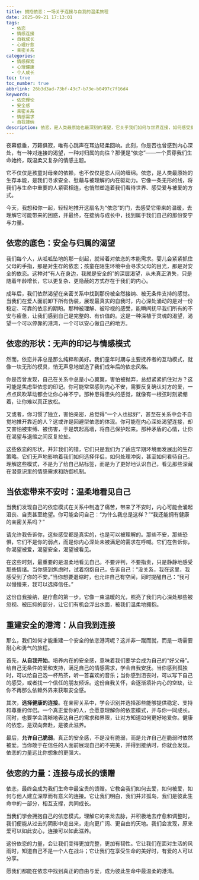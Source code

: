 ```yaml
---
title: 拥抱依恋：一场关于连接与自我的温柔旅程
date: 2025-09-21 17:13:01
tags:
  - 依恋
  - 情感连接
  - 自我成长
  - 心理疗愈
  - 亲密关系
categories:
  - 情感探索
  - 心理健康
  - 个人成长
toc: true
toc_number: true
abbrlink: 26b3d3ad-73bf-43c7-b73e-b0497c7f16d4
keywords:
  - 依恋理论
  - 安全感
  - 亲密关系
  - 情感需求
  - 自我接纳
description: 依恋，是人类最原始也最深刻的渴望，它关乎我们如何与世界连接，如何感受爱与被爱。这篇文章将带你走进依恋的内心世界，探索它如何塑造我们的情感模式，又如何在理解与接纳中，成为我们自我成长和疗愈的力量源泉。这是一场温柔的旅程，关于如何拥抱内心的脆弱，并最终找到属于自己的安全港湾。
---
```


夜幕低垂，万籁俱寂，唯有心跳声在耳边轻柔回响。此刻，你是否也曾感到内心深处，有一种对连接的渴望，一种对归属的向往？那便是“依恋”——一个贯穿我们生命始终，既温柔又复杂的情感主题。

它不仅仅是孩童对母亲的依赖，也不仅仅是恋人间的缠绵。依恋，是人类最原始的生存本能，是我们寻求安全、慰藉与被理解的内在驱动力。它像一条无形的线，将我们与生命中重要的人紧密相连，也悄然塑造着我们看待世界、感受爱与被爱的方式。

今天，我想和你一起，轻轻地推开这扇名为“依恋”的门，去感受它带来的温暖，去理解它可能带来的困惑，并最终，在接纳与成长中，找到属于我们自己的那份安宁与力量。

## 依恋的底色：安全与归属的渴望

我们每个人，从呱呱坠地的那一刻起，就带着对依恋的本能需求。婴儿会紧紧抓住父母的手指，那是对生存的依恋；孩童在陌生环境中会寻求父母的目光，那是对安全的依恋。这种对“有人在身边，我就是安全的”的深层渴望，从未真正消失，只是随着年龄增长，它以更复杂、更隐蔽的方式存在于我们的内心。

成年后，我们依然渴望在亲密关系中找到那份被全然接纳、被无条件支持的感觉。当我们在爱人面前卸下所有伪装，展现最真实的自我时，内心深处涌动的是对一份稳定、可靠的依恋的期盼。那种被理解、被珍视的感受，能瞬间抚平我们所有的不安与疲惫，让我们感到自己是完整的、有价值的。这是一种深植于灵魂的渴望，渴望一个可以停靠的港湾，一个可以安心做自己的地方。

## 依恋的形状：无声的印记与情感模式

然而，依恋并非总是那么纯粹和美好。我们童年时期与主要抚养者的互动模式，就像一块无形的模具，悄无声息地塑造了我们成年后的依恋风格。

你是否曾发现，自己在关系中总是小心翼翼，害怕被抛弃，总想紧紧抓住对方？这可能是焦虑型依恋的印记。你可能常常感到内心不安，需要反复确认对方的爱，一点点风吹草动都会让你心神不宁。那种患得患失的感觉，就像有一根弦时刻紧绷着，让你难以真正放松。

又或者，你习惯了独立，害怕亲密，总觉得“一个人也挺好”，甚至在关系中会不自觉地推开靠近的人？这或许是回避型依恋的体现。你可能在内心深处渴望连接，却又害怕被束缚、被伤害，于是筑起高墙，将自己保护起来。那种矛盾的心情，让你在渴望与退缩之间反复拉扯。

这些依恋的形状，并非我们的错，它们只是我们为了适应早期环境而发展出的生存策略。它们无声地影响着我们如何选择伴侣，如何处理冲突，甚至如何看待自己。理解这些模式，不是为了给自己贴标签，而是为了更好地认识自己，看见那些深藏在潜意识里的情感需求和防御机制。

## 当依恋带来不安时：温柔地看见自己

当我们发现自己的依恋模式在关系中制造了痛苦，带来了不安时，内心可能会涌起沮丧、自责甚至绝望。你可能会问自己：“为什么我总是这样？”“我还能拥有健康的亲密关系吗？”

请允许我告诉你，这些感受都是真实的，也是可以被理解的。那些不安，那些恐惧，它们不是你的弱点，而是你内心深处未被满足的需求在呼喊。它们在告诉你，你渴望被爱，渴望安全，渴望被看见。

在这些时刻，最重要的是温柔地看见自己。不要评判，不要指责，只是静静地感受那些情绪。当你感到焦虑时，试着抱抱自己，告诉自己：“没关系，我在这里，我感受到了你的不安。”当你想要退缩时，也允许自己有空间，同时提醒自己：“我可以慢慢来，我可以选择信任。”

这份自我接纳，是疗愈的第一步。它像一束温暖的光，照亮了我们内心深处那些被忽视、被压抑的部分，让它们有机会浮出水面，被我们温柔地拥抱。

## 重建安全的港湾：从自我到连接

那么，我们如何才能重建一个安全的依恋港湾呢？这并非一蹴而就，而是一场需要耐心和勇气的旅程。

首先，**从自我开始**。培养内在的安全感，意味着我们要学会成为自己的“好父母”。给自己无条件的爱和支持，满足自己的情感需求，学会自我安抚。当你感到孤独时，可以给自己泡一杯热茶，听一首喜欢的音乐；当你感到沮丧时，可以写下自己的感受，或者找一个信任的朋友倾诉。这份自我关怀，会逐渐填补内心的空缺，让你不再那么依赖外界来获取安全感。

其次，**选择健康的连接**。在亲密关系中，学会识别并选择那些能够提供稳定、支持和尊重的伴侣。一个真正爱你的人，会愿意理解你的依恋模式，并与你一同成长。同时，也要学会清晰地表达自己的需求和界限，让对方知道如何更好地爱你。健康的依恋，是双向奔赴，是彼此滋养。

最后，**允许自己脆弱**。真正的安全感，不是没有脆弱，而是允许自己在脆弱时依然被爱。当你敢于在信任的人面前展现自己的不完美，并得到接纳时，你就会发现，依恋的力量远比你想象的更强大。

## 依恋的力量：连接与成长的馈赠

依恋，最终会成为我们生命中最宝贵的馈赠。它教会我们如何去爱，如何被爱，如何与他人建立深厚而有意义的连接。它让我们明白，我们并非孤岛，我们是彼此生命中的一部分，相互支撑，共同成长。

当我们学会拥抱自己的依恋模式，理解它的来龙去脉，并积极地去疗愈和调整时，我们便能从过去的阴影中走出来，走向更广阔、更自由的天地。我们会发现，原来爱可以如此安心，连接可以如此滋养。

这份依恋的力量，会让我们变得更加完整，更加有韧性。它让我们在面对生活的风雨时，知道自己不是一个人在战斗；它让我们在享受生命的美好时，有爱的人可以分享。

愿我们都能在依恋中找到真正的自由与爱，成为彼此生命中最温柔的港湾。